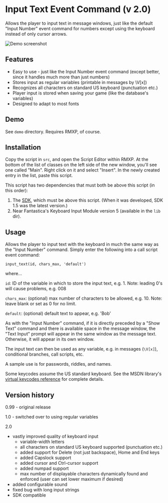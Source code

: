 Input Text Event Command (v 2.0)
===

Allows the player to input text in message windows, just like the default "Input Number" event command for numbers except using the keyboard instead of only cursor arrows.

![Demo screenshot](http://s88387243.onlinehome.us/rmxp/input_text/input_text.jpg)

Features
---
* Easy to use - just like the Input Number event command (except better, since it handles much more than just numbers)
* Stores input as regular variables (printable in messages by \V[x])
* Recognizes all characters on standard US keyboard (punctuation etc.)
* Player input is stored when saving your game (like the database's variables)
* Designed to adapt to most fonts

Demo
---
See `demo` directory. Requires RMXP, of course.

Installation
---
Copy the script in `src`, and open the Script Editor within RMXP. At the bottom of the list of classes on the left side of the new window, you'll see one called "Main". Right click on it and select "Insert". In the newly created entry in the list, paste this script.

This script has two dependencies that must both be above this script (in this order):

1. The [SDK](http://www.hbgames.org/forums/viewtopic.php?t=1802.0), which must be above this script. (When it was developed, SDK 1.5 was the latest version.)
1. Near Fantastica's Keyboard Input Module version 5 (available in the `lib` dir).


Usage
---
Allows the player to input text with the keyboard in much the same way as the "Input Number" command. Simply enter the following into a call script event command:

    input_text(id, chars_max, 'default')

where...

`id`: ID of the variable in which to store the input text, e.g. 1. Note: leading 0's will cause problems, e.g. 008

`chars_max`: (optional) max number of characters to be allowed, e.g. 10. Note: leave blank or set as 0 for no limit.

`default`: (optional) default text to appear, e.g. 'Bob'

As with the "Input Number" command, if it is directly preceded by a "Show Text" command and there is available space in the message window, the "Text Input" prompt will appear in the same window as the message text. Otherwise, it will appear in its own window.

The input text can then be used as any variable, e.g. in messages (`\V[x]`), conditional branches, call scripts, etc.

A sample use is for passwords, riddles, and names.

Some keycodes assume the US standard keyboard. See the MSDN library's [virtual keycodes reference](http://msdn.microsoft.com/library/default.asp?url=/library/en-us/winui/winui/WindowsUserInterface/UserInput/VirtualKeyCodes.asp) for complete details.


Version history
---
0.99 - original release

1.0 - switched over to using regular variables

2.0

* vastly improved quality of keyboard input
   * variable-width letters
   * all characters on standard US keyboard supported (punctuation etc.)
   * added support for Delete (not just backspace), Home and End keys
   * added Capslock support
   * added cursor and Ctrl-cursor support
   * added numpad support
   * max number of displayable characters dynamically found and enforced (user can set lower maximum if desired)
* added configurable sound
* fixed bug with long input strings
* SDK compatible



